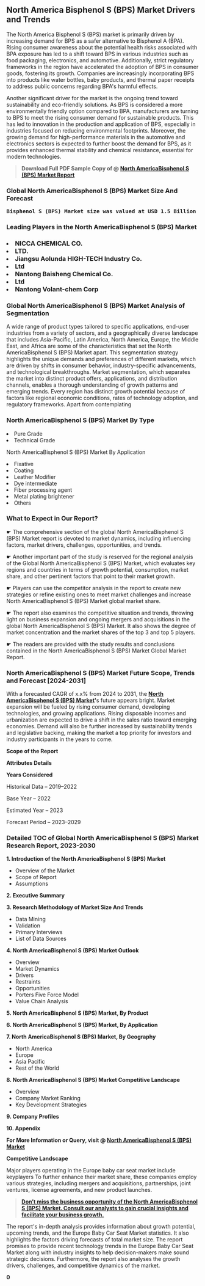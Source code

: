 <p><h2>North America Bisphenol S (BPS) Market Drivers and Trends</h2><p>The North America Bisphenol S (BPS) market is primarily driven by increasing demand for BPS as a safer alternative to Bisphenol A (BPA). Rising consumer awareness about the potential health risks associated with BPA exposure has led to a shift toward BPS in various industries such as food packaging, electronics, and automotive. Additionally, strict regulatory frameworks in the region have accelerated the adoption of BPS in consumer goods, fostering its growth. Companies are increasingly incorporating BPS into products like water bottles, baby products, and thermal paper receipts to address public concerns regarding BPA's harmful effects.</p><p>Another significant driver for the market is the ongoing trend toward sustainability and eco-friendly solutions. As BPS is considered a more environmentally friendly option compared to BPA, manufacturers are turning to BPS to meet the rising consumer demand for sustainable products. This has led to innovation in the production and application of BPS, especially in industries focused on reducing environmental footprints. Moreover, the growing demand for high-performance materials in the automotive and electronics sectors is expected to further boost the demand for BPS, as it provides enhanced thermal stability and chemical resistance, essential for modern technologies.</p></p><blockquote id="" class=""><strong>Download Full PDF Sample Copy of @&nbsp;<a href="https://www.verifiedmarketreports.com/download-sample/?rid=642700&utm_source=GitHub-Jan&utm_medium=290" target="_blank">North AmericaBisphenol S (BPS) Market Report</a>&nbsp;&nbsp;</strong></blockquote><h3 id="" class=""><strong>Global&nbsp;North AmericaBisphenol S (BPS) Market Size And Forecast</strong></h3><pre class="reader-text-block__code-block"><strong>Bisphenol S (BPS) Market size was valued at USD 1.5 Billion in 2022 and is projected to reach USD 2.6 Billion by 2030, growing at a CAGR of 7.1% from 2024 to 2030.</strong></pre><h3 id="" class="">Leading Players in the&nbsp;North AmericaBisphenol S (BPS) Market</h3><h3 class=""></Li><Li>NICCA CHEMICAL CO.</Li><Li>LTD.</Li><Li> Jiangsu Aolunda HIGH-TECH Industry Co.</Li><Li> Ltd</Li><Li> Nantong Baisheng Chemical Co.</Li><Li>Ltd</Li><Li> Nantong Volant-chem Corp</h3><h3 id="" class="">Global&nbsp;North AmericaBisphenol S (BPS) Market Analysis of Segmentation</h3><p id="" class="">A wide range of product types tailored to specific applications, end-user industries from a variety of sectors, and a geographically diverse landscape that includes Asia-Pacific, Latin America, North America, Europe, the Middle East, and Africa are some of the characteristics that set the North AmericaBisphenol S (BPS) Market apart. This segmentation strategy highlights the unique demands and preferences of different markets, which are driven by shifts in consumer behavior, industry-specific advancements, and technological breakthroughs. Market segmentation, which separates the market into distinct product offers, applications, and distribution channels, enables a thorough understanding of growth patterns and emerging trends. Every region has distinct growth potential because of factors like regional economic conditions, rates of technology adoption, and regulatory frameworks. Apart from contemplating</p><h3 id="" class="">North AmericaBisphenol S (BPS) Market&nbsp;By Type</h3><p></Li><Li>Pure Grade</Li><Li> Technical Grade</p><div class="" data-test-id=""><p>North AmericaBisphenol S (BPS) Market&nbsp;By Application</p></div><p class=""></Li><Li>Fixative</Li><Li> Coating</Li><Li> Leather Modifier</Li><Li> Dye intermediate</Li><Li> Fiber processing agent</Li><Li> Metal plating brightener</Li><Li> Others</p><div class="" data-test-id=""><h3><span class="">What to Expect in Our Report?</span></h3></div><div class="" data-test-id=""><p><span class="">☛ The comprehensive section of the global North AmericaBisphenol S (BPS) Market report is devoted to market dynamics, including influencing factors, market drivers, challenges, opportunities, and trends.</span></p></div><div class="" data-test-id=""><p><span class="">☛ Another important part of the study is reserved for the regional analysis of the Global North AmericaBisphenol S (BPS) Market, which evaluates key regions and countries in terms of growth potential, consumption, market share, and other pertinent factors that point to their market growth.</span></p></div><div class="" data-test-id=""><p><span class="">☛ Players can use the competitor analysis in the report to create new strategies or refine existing ones to meet market challenges and increase North AmericaBisphenol S (BPS) Market global market share.</span></p></div><div class="" data-test-id=""><p><span class="">☛ The report also examines the competitive situation and trends, throwing light on business expansion and ongoing mergers and acquisitions in the global North AmericaBisphenol S (BPS) Market. It also shows the degree of market concentration and the market shares of the top 3 and top 5 players.</span></p></div><div class="" data-test-id=""><p><span class="">☛ The readers are provided with the study results and conclusions contained in the North AmericaBisphenol S (BPS) Market Global Market Report.</span></p></div><div class="" data-test-id=""><h3><span class="">North AmericaBisphenol S (BPS) Market Future Scope, Trends and Forecast [2024-2031]</span></h3></div><div class="" data-test-id=""><p><span class="">With a forecasted CAGR of x.x% from 2024 to 2031, the <strong><a href="https://www.verifiedmarketreports.com/download-sample/?rid=642700&utm_source=GitHub-Jan&utm_medium=290" target="_blank">North AmericaBisphenol S (BPS) Market</a>'</strong>s future appears bright. Market expansion will be fueled by rising consumer demand, developing technologies, and growing applications. Rising disposable incomes and urbanization are expected to drive a shift in the sales ratio toward emerging economies. Demand will also be further increased by sustainability trends and legislative backing, making the market a top priority for investors and industry participants in the years to come.</span></p><p id="ember66" class="ember-view reader-text-block__paragraph"><strong>Scope of the Report</strong></p><p id="ember67" class="ember-view reader-text-block__paragraph"><strong>Attributes Details</strong></p><p id="ember68" class="ember-view reader-text-block__paragraph"><strong>Years Considered</strong></p><p id="ember69" class="ember-view reader-text-block__paragraph">Historical Data &ndash; 2019&ndash;2022</p><p id="ember70" class="ember-view reader-text-block__paragraph">Base Year &ndash; 2022</p><p id="ember71" class="ember-view reader-text-block__paragraph">Estimated Year &ndash; 2023</p><p id="ember72" class="ember-view reader-text-block__paragraph">Forecast Period &ndash; 2023&ndash;2029</p></div><h3 id="" class="">Detailed TOC of Global North AmericaBisphenol S (BPS) Market Research Report, 2023-2030</h3><p id="" class=""><strong>1. Introduction of the North AmericaBisphenol S (BPS) Market</strong></p><ul><li>Overview of the Market</li><li>Scope of Report</li><li>Assumptions</li></ul><p id="" class=""><strong>2. Executive Summary</strong></p><p id="" class=""><strong>3. Research Methodology of Market Size And Trends</strong></p><ul><li>Data Mining</li><li>Validation</li><li>Primary Interviews</li><li>List of Data Sources</li></ul><p id="" class=""><strong>4. North AmericaBisphenol S (BPS) Market Outlook</strong></p><ul><li>Overview</li><li>Market Dynamics</li><li>Drivers</li><li>Restraints</li><li>Opportunities</li><li>Porters Five Force Model</li><li>Value Chain Analysis</li></ul><p id="" class=""><strong>5. North AmericaBisphenol S (BPS) Market, By Product</strong></p><p id="" class=""><strong>6. North AmericaBisphenol S (BPS) Market, By Application</strong></p><p id="" class=""><strong>7. North AmericaBisphenol S (BPS) Market, By Geography</strong></p><ul><li>North America</li><li>Europe</li><li>Asia Pacific</li><li>Rest of the World</li></ul><p id="" class=""><strong>8. North AmericaBisphenol S (BPS) Market Competitive Landscape</strong></p><ul><li>Overview</li><li>Company Market Ranking</li><li>Key Development Strategies</li></ul><p id="" class=""><strong>9. Company Profiles</strong></p><p id="" class=""><strong>10. Appendix</strong></p><p><strong>For More Information or Query, visit&nbsp;@ <a href="https://www.verifiedmarketreports.com/product/bisphenol-s-bps-market/" target="_blank">North AmericaBisphenol S (BPS) Market</a></strong></p><p id="ember61" class="ember-view reader-text-block__paragraph"><strong>Competitive Landscape</strong></p><p id="ember62" class="ember-view reader-text-block__paragraph">Major players operating in the Europe baby car seat market include keyplayers To further enhance their market share, these companies employ various strategies, including mergers and acquisitions, partnerships, joint ventures, license agreements, and new product launches.</p><blockquote id="ember63" class="ember-view reader-text-block__blockquote"><strong><a href="https://www.verifiedmarketreports.com/download-sample/?rid=642700&utm_source=GitHub-Jan&utm_medium=290" target="_blank">Don&rsquo;t miss the business opportunity of the North AmericaBisphenol S (BPS) Market. Consult our analysts to gain crucial insights and facilitate your business growth.</a></strong></blockquote><p id="ember64" class="ember-view reader-text-block__paragraph">The report's in-depth analysis provides information about growth potential, upcoming trends, and the Europe Baby Car Seat Market statistics. It also highlights the factors driving forecasts of total market size. The report promises to provide recent technology trends in the Europe Baby Car Seat Market along with industry insights to help decision-makers make sound strategic decisions. Furthermore, the report also analyses the growth drivers, challenges, and competitive dynamics of the market.</p><p class="ember-view reader-text-block__paragraph"><strong>0</strong></p>
